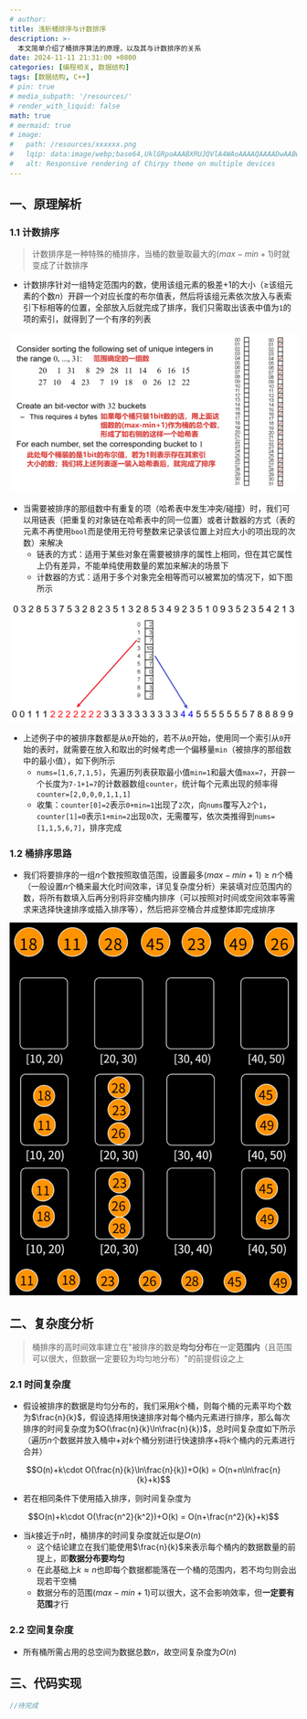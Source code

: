 ```yaml
---
# author:
title: 浅析桶排序与计数排序
description: >-
  本文简单介绍了桶排序算法的原理，以及其与计数排序的关系
date: 2024-11-11 21:31:00 +0800
categories: [编程相关, 数据结构]
tags: [数据结构, C++]
# pin: true
# media_subpath: '/resources/'
# render_with_liquid: false
math: true
# mermaid: true
# image:
#   path: /resources/xxxxxx.png
#   lqip: data:image/webp;base64,UklGRpoAAABXRUJQVlA4WAoAAAAQAAAADwAABwAAQUxQSDIAAAARL0AmbZurmr57yyIiqE8oiG0bejIYEQTgqiDA9vqnsUSI6H+oAERp2HZ65qP/VIAWAFZQOCBCAAAA8AEAnQEqEAAIAAVAfCWkAALp8sF8rgRgAP7o9FDvMCkMde9PK7euH5M1m6VWoDXf2FkP3BqV0ZYbO6NA/VFIAAAA
#   alt: Responsive rendering of Chirpy theme on multiple devices
---
```


## 一、原理解析

### 1.1 计数排序

>计数排序是一种特殊的桶排序，当桶的数量取最大的$(max-min+1)$时就变成了计数排序

- 计数排序针对一组特定范围内的数，使用该组元素的极差$+1$的大小（$\geq$该组元素的个数$n$）开辟一个对应长度的布尔值表，然后将该组元素依次放入与表索引下标相等的位置，全部放入后就完成了排序，我们只需取出该表中值为`1`的项的索引，就得到了一个有序的列表

![布尔列表引入计数排序示意图.png](/resources/数据结构/布尔列表引入计数排序示意图.png)

- 当需要被排序的那组数中有重复的项（哈希表中发生冲突/碰撞）时，我们可以用链表（把重复的对象链在哈希表中的同一位置）或者计数器的方式（表的元素不再使用`bool`而是使用无符号整数来记录该位置上对应大小的项出现的次数）来解决
    - 链表的方式：适用于某些对象在需要被排序的属性上相同，但在其它属性上仍有差异，不能单纯使用数量的累加来解决的场景下
    - 计数器的方式：适用于多个对象完全相等而可以被累加的情况下，如下图所示

![计数排序使用计数器解决哈希冲突.png](/resources/数据结构/计数排序使用计数器解决哈希冲突.png)

- 上述例子中的被排序数都是从`0`开始的，若不从`0`开始，使用同一个索引从`0`开始的表时，就需要在放入和取出的时候考虑一个偏移量`min`（被排序的那组数中的最小值），如下例所示
    - `nums=[1,6,7,1,5]`，先遍历列表获取最小值`min=1`和最大值`max=7`，开辟一个长度为`7-1+1=7`的计数器数组`counter`，统计每个元素出现的频率得`counter=[2,0,0,0,1,1,1]`
    - 收集：`counter[0]=2`表示`0+min=1`出现了`2`次，向`nums`覆写入`2`个`1`，`counter[1]=0`表示`1+min=2`出现`0`次，无需覆写，依次类推得到`nums=[1,1,5,6,7]`，排序完成

### 1.2 桶排序思路
- 我们将要排序的一组$n$个数按照取值范围，设置最多$(max-min+1)\geq n$个桶（一般设置$n$个桶来最大化时间效率，详见复杂度分析）来装填对应范围内的数，将所有数填入后再分别将非空桶内排序（可以按照对时间或空间效率等需求来选择快速排序或插入排序等），然后把非空桶合并成整体即完成排序

![桶排序示意图.png](/resources/数据结构/桶排序示意图.png)

## 二、复杂度分析

>桶排序的高时间效率建立在"被排序的数是**均匀分布**在一定**范围内**（且范围可以很大，但数据一定要较为均匀地分布）"的前提假设之上

### 2.1 时间复杂度
- 假设被排序的数据是均匀分布的，我们采用$k$个桶，则每个桶的元素平均个数为$\frac{n}{k}$，假设选择用快速排序对每个桶内元素进行排序，那么每次排序的时间复杂度为$O(\frac{n}{k}\ln\frac{n}{k})$，总时间复杂度如下所示（遍历$n$个数据并放入桶中+对$k$个桶分别进行快速排序+将$k$个桶内的元素进行合并）

$$O(n)+k\cdot O(\frac{n}{k}\ln\frac{n}{k})+O(k) = O(n+n\ln\frac{n}{k}+k)$$

- 若在相同条件下使用插入排序，则时间复杂度为

$$O(n)+k\cdot O(\frac{n^2}{k^2})+O(k) = O(n+\frac{n^2}{k}+k)$$

- 当$k$接近于$n$时，桶排序的时间复杂度就近似是$O(n)$
    - 这个结论建立在我们能使用$\frac{n}{k}$来表示每个桶内的数据数量的前提上，即**数据分布要均匀**
    - 在此基础上$k\approx n$也即每个数据都能落在一个桶的范围内，若不均匀则会出现若干空桶
    - 数据分布的范围$(max-min+1)$可以很大，这不会影响效率，但**一定要有范围**才行

### 2.2 空间复杂度
- 所有桶所需占用的总空间为数据总数$n$，故空间复杂度为$O(n)$

## 三、代码实现

```cpp
//待完成
```